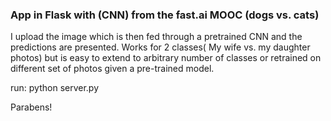 ### App in Flask  with (CNN)  from the fast.ai  MOOC (dogs vs. cats)

I upload the image which is then fed through a pretrained CNN  and the predictions are presented. Works for 2 classes( My wife vs. my daughter photos) but is easy to extend to arbitrary number of classes or retrained on different set of photos given a pre-trained model. 

run:
python server.py 

Parabens!
